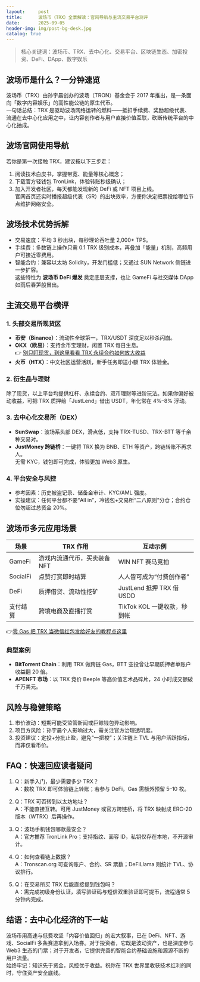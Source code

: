 ```yaml
---
layout:     post
title:      波场币（TRX）全景解读：官网导航与主流交易平台测评
date:       2025-09-05
header-img: img/post-bg-desk.jpg
catalog: true
---
```


> 核心关键词：波场币、TRX、去中心化、交易平台、区块链生态、加密投资、DeFi、DApp、数字娱乐

## 波场币是什么？一分钟速览
波场币（TRX）由孙宇晨创办的波场（TRON）基金会于 2017 年推出，是一条面向「数字内容娱乐」的高性能公链的原生代币。  
一句话总结：TRX 是驱动波场网络运转的燃料——抵扣手续费、奖励超级代表、流通在去中心化应用之中，让内容创作者与用户直接价值互联，砍断传统平台的中心化抽成。

## 波场官网使用导航
若你是第一次接触 TRX，建议按以下三步走：  
1. 阅读技术白皮书，掌握带宽、能量等核心概念；  
2. 下载官方轻钱包 TronLink，体验转账秒级确认；  
3. 加入开发者社区，每天都能发现新的 DeFi 或 NFT 项目上线。  
官网首页还实时播报超级代表（SR）的出块效率，方便你决定把票投给哪位节点维护网络安全。

## 波场技术优势拆解
- 交易速度：平均 3 秒出块，每秒理论吞吐量 2,000+ TPS。  
- 手续费：多数链上操作只需 0.1 TRX 级别成本，再叠加「能量」机制，高频用户可接近零费用。  
- 智能合约：兼容以太坊 Solidity，开发门槛低；又通过 SUN Network 侧链进一步扩容。  
这些特性为 **波场币 DeFi 爆发** 奠定底层支撑，也让 GameFi 与社交媒体 DApp 如雨后春笋般冒出。

## 主流交易平台横评
### 1. 头部交易所现货区
- **币安（Binance）**：流动性全球第一，TRX/USDT 深度足以秒杀闪崩。  
- **OKX（欧易）**：支持余币宝理财，闲置 TRX 每日生息。  
  👉 [别只盯现货，到这里看看 TRX 永续合约如何放大收益](https://okxdog.com/)  
- **火币（HTX）**：中文社区运营活跃，新手任务即送小额 TRX 体验金。

### 2. 衍生品与理财
除了现货，以上平台均提供杠杆、永续合约、双币理财等进阶玩法。如果你偏好被动收益，可把 TRX 质押给「JustLend」借出 USDT，年化常在 4%–8% 浮动。

### 3. 去中心化交易所（DEX）
- **SunSwap**：波场系头部 DEX，滑点低，支持 TRX-TUSD、TRX-BTT 等千余种交易对。  
- **JustMoney 跨链桥**：一键将 TRX 换为 BNB、ETH 等资产，跨链转账不再求人。  
  无需 KYC，钱包即可完成，体验更加 Web3 原生。

### 4. 平台安全与风控
- 参考因素：历史被盗记录、储备金审计、KYC/AML 强度。  
- 实操建议：任何平台都不要“All in”，冷钱包+交易所“二八原则”分仓；合约仓位勿超过总资金 20%。

## 波场币多元应用场景
| 场景 | TRX 作用 | 互动示例 |
|---|---|---|
| GameFi | 游戏内流通代币，买卖装备 NFT | WIN NFT 赛马竞拍 |
| SocialFi | 点赞打赏即时结算 | 人人皆可成为“付费创作者” |
| DeFi | 质押借贷、流动性挖矿 | JustLend 抵押 TRX 借 USDD |
| 支付结算 | 跨境电商及直播打赏 | TikTok KOL 一键收款，秒到帐 |

👉[零 Gas 把 TRX 当微信红包发给好友的教程点这里](https://okxdog.com/)

### 典型案例
- **BitTorrent Chain**：利用 TRX 做跨链 Gas，BTT 空投曾让早期质押者单账户收益翻 20 倍。  
- **APENFT 市场**：以 TRX 竞价 Beeple 等高价值艺术品碎片，24 小时成交额破千万美元。

## 风险与稳健策略
1. 市价波动：短期可能受监管新闻或巨鲸钱包异动影响。  
2. 项目方风险：孙宇晨个人影响过大，需关注官方治理透明度。  
3. 投资建议：定投+分批止盈，避免“一把梭”；关注链上 TVL 与用户活跃指标，而非仅看币价。

## FAQ：快速回应读者疑问

1. Q：新手入门，最少需要多少 TRX？  
   A：数枚 TRX 即可体验链上转账；若参与 DeFi，Gas 需额外预留 5–10 枚。

2. Q：TRX 可否转到以太坊地址？  
   A：不能直接互转。可用 JustMoney 或官方跨链桥，将 TRX 映射成 ERC-20 版本（WTRX）后再操作。

3. Q：波场手机钱包哪款最安全？  
   A：官方推荐 TronLink Pro；支持指纹、面容 ID，私钥仅存在本地，不开源审计。

4. Q：如何查看链上数据？  
   A：Tronscan.org 可查询账户、合约、SR 票数；DeFiLlama 则统计 TVL、协议排行。

5. Q：在交易所买 TRX 后能直接提到钱包吗？  
   A：需完成初级身份认证，填写验证码与短信双重验证即可提币，流程通常 5 分钟内完成。

## 结语：去中心化经济的下一站
波场币用高速与低费攻坚「内容价值回归」的宏大叙事，已在 DeFi、NFT、游戏、SocialFi 多条赛道拿到入场券。对于投资者，它既是波动资产，也是深度参与 Web3 生态的门票；对于开发者，它提供完善的智能合约基础设施和源源不断的用户流量。  
始终牢记：知识先于资金，风控优于收益。祝你在 TRX 世界里收获技术红利的同时，守住资产安全底线。